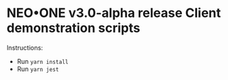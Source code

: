 # NEO•ONE v3.0-alpha release Client demonstration scripts

Instructions:

- Run `yarn install`
- Run `yarn jest`
